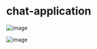 # chat-application

![image](https://github.com/Rishabh-dosi/chat-application/assets/116880276/05677ddc-b986-4358-8874-c7389036bbd6)

![image](https://github.com/Rishabh-dosi/chat-application/assets/116880276/7b208132-5571-4ace-9ec1-bd1defe049d4)


